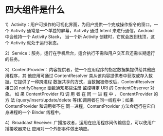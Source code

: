 # 四大组件是什么



 1）Activity：用户可操作的可视化界面，为用户提供一个完成操作指令的窗口。一个 Activity 通常是一个单独的屏幕，Activity 通过 Intent 来进行通信。Android 中会维持一个 Activity Stack， 当一个新 Activity 创建时，它就会放到栈顶，这个 Activity 就处于运行状态。

 2）Service：服务，运行在手机后台，适合执行不需和用户交互且还需长期运行的任务。

 3）ContentProvider：内容提供者，使一个应用程序的指定数据集提供给其他应用程序，其 他应用可通过 ContentResolver 类从该内容提供者中获取或存入数据。它提供了一种跨进程 数据共享的方式，当数据被修改后，ContentResolver 接口的 notifyChange 函数通知那些注册 监控特定 URI 的 ContentObserver 对象。 如 果 ContentProvider 和 调 用 者 在 同 一 进 程 中 ， ContentProvider 的 方 法 (query/insert/update/delete 等)和调用者在同一线程中；如果 ContentProvider 和调用者不在 同一进程，ContentProvider 方法会运行在它自身进程的一个 Binder 线程中。

 4）Broadcast Receiver: 广播接收者，运用在应用程序间传输信息，可以使用广播接收器来让 应用对一个外部事件做出响应。